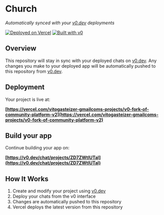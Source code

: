 # Church

*Automatically synced with your [v0.dev](https://v0.dev) deployments*

[![Deployed on Vercel](https://img.shields.io/badge/Deployed%20on-Vercel-black?style=for-the-badge&logo=vercel)](https://vercel.com/vitogasteizer-gmailcoms-projects/v0-fork-of-community-platform-v2)
[![Built with v0](https://img.shields.io/badge/Built%20with-v0.dev-black?style=for-the-badge)](https://v0.dev/chat/projects/ZD7ZWtIUTal)

## Overview

This repository will stay in sync with your deployed chats on [v0.dev](https://v0.dev).
Any changes you make to your deployed app will be automatically pushed to this repository from [v0.dev](https://v0.dev).

## Deployment

Your project is live at:

**[https://vercel.com/vitogasteizer-gmailcoms-projects/v0-fork-of-community-platform-v2](https://vercel.com/vitogasteizer-gmailcoms-projects/v0-fork-of-community-platform-v2)**

## Build your app

Continue building your app on:

**[https://v0.dev/chat/projects/ZD7ZWtIUTal](https://v0.dev/chat/projects/ZD7ZWtIUTal)**

## How It Works

1. Create and modify your project using [v0.dev](https://v0.dev)
2. Deploy your chats from the v0 interface
3. Changes are automatically pushed to this repository
4. Vercel deploys the latest version from this repository